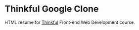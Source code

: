 # Thinkful Google Clone

HTML resume for [Thinkful](http://www.thinkful.com/) Front-end Web Development course.
